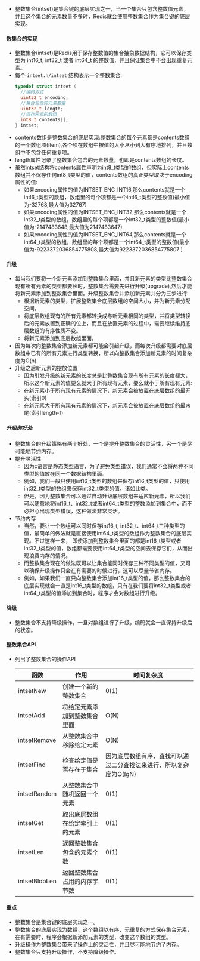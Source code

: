 * 整数集合(intset)是集合键的底层实现之一，当一个集合只包含整数值元素，并且这个集合的元素数量不多时，Redis就会使用整数集合作为集合键的底层实现。

#### 数集合的实现
* 整数集合(intset)是Redis用于保存整数值的集合抽象数据结构，它可以保存类型为 int16_t, int32_t 或者 int64_t 的整数值，并且保证集合中不会出现重复元素。
* 每个 `intset.h/intset` 结构表示一个整数集合:
  ```c
  typedef struct intset (
    //编码方式
    uint32_t encoding;
    //集合包含的元素数量
    uint32_t length;
    //保存元素的数组
    int8_t contents[];
  } intset;
  ```
* contents数组是整数集合的底层实现:整数集合的每个元素都是contents数组的一个数组项(item),各个项在数组中按值的大小从小到大有序地排列，并且数组中不包含任何重复项。
* length属性记录了整数集合包含的元素数量，也即是contents数组的长度。
* 虽然intset结构将contents属性声明为int8_t类型的数组，但实际上contents数组并不保存任何int8_t类型的值，contents数组的真正类型取决于encoding属性的值:
  * 如果encoding属性的值为INTSET_ENC_INT16,那么contents就是一个intl6_t类型的数组，数组里的每个项都是一个intl6_t类型的整数值(最小值为-32768,最大值为32767)
  * 如果encoding属性的值为INTSET_ENC_INT32,那么contents就是一个int32_t类型的数组，数组里的每个项都是一个int32_t类型的整数值(最小值为-2147483648,最大值为2147483647)
  * 如果encoding属性的值为INTSET_ENC_INT64,那么contents就是一个int64_t类型的数组，数组里的每个项都是一个int64_t类型的整数值(最小值为-9223372036854775808,最大值为9223372036854775807 )

#### 升级
* 每当我们要将一个新元素添加到整数集合里面，并且新元素的类型比整数集合现有所有元素的类型都要长时，整数集合需要先进行升级(upgrade),然后才能将新元素添加到整数集合里面。升级整数集合并添加新元素共分为三步进行:
  * 根据新元素的类型，扩展整数集合底层数组的空间大小，并为新元素分配空间。
  * 将底层数组现有的所有元素都转换成与新元素相同的类型，并将类型转换后的元素放置到正确的位上，而且在放置元素的过程中，需要继续维持底层数组的有序性质不变。
  * 将新元素添加到底层数组里面。
* 因为每次向整数集合添加新元素都可能会引起升级，而每次升级都需要对底层数组中已有的所有元素进行类型转换，所以向整数集合添加新元素的时间复杂度为O(n).
* 升级之后新元素的摆放位置
  * 因为引发升级的新元素的长度总是比整数集合现有所有元素的长度都大，所以这个新元素的值要么就大于所有现有元素，要么就小于所有现有元素:
  * 在新元素小于所有现有元素的情况下，新元素会被放置在底层数组的最开头(索引0)
  * 在新元素大于所有现有元素的情况下，新元素会被放置在底层数组的最末尾(索引length-1)

##### 升级的好处
* 整数集合的升级策略有两个好处，一个是提升整数集合的灵活性，另一个是尽可能地节约内存。
* 提升灵活性
  * 因为c语言是静态类型语言，为了避免类型错误，我们通常不会将两种不同类型的值放在同一个数据结构里面。
  * 例如，我们一般只使用int16_t类型的数组来保存int16_t类型的值，只使用int32_t类型的数组来保存int32_t类型的值，诸如此类。
  * 但是，因为整数集合可以通过自动升级底层数组来适应新元素，所以我们可以随意地将int16_t、int32_t或者int64_t类型的整数添加到集合中，而不必担心出现类型错误，这种做法非常灵活。
* 节约内存
  * 当然，要让一个数组可以同时保存int16_t, int32_t、int64_t三种类型的值，最简单的做法就是直接使用int64_t类型的数组作为整数集合的底层实现。不过这样一来，
  即使添加到整数集合里面的都是int16_t类型或者int32_t类型的值，数组都需要使用int64_t类型的空间去保存它们，从而出现浪费内存的情况。
  * 而整数集合现在的做法既可以让集合能同时保存三种不同类型的值，又可以确保升级操作只会在有需要的时候进行，这可以尽量节省内存。
  * 例如，如果我们一直只向整数集合添加int16_t类型的值，那么整数集合的底层实现就会一直是int16_t类型的数组，只有在我们要将int32_t类型或者int64_t类型的值添加到集合时，程序才会对数组进行升级。

#### 降级
* 整数集合不支持降级操作，一旦对数组进行了升级，编码就会一直保持升级后的状态。

#### 整数集合API
* 列出了整数集合的操作API

  | 函数          | 作用                           | 时间复杂度                                                   |
  | ------------- | ------------------------------ | ------------------------------------------------------------ |
  | intsetNew     | 创建一个新的整数集合          | 0(1)                                                         |
  | intsetAdd     | 将给定元素添加到整数集合里面   | O(N)                                                         |
  | intsetRemove  | 从整数集合中移除给定元素       | O(N)                                                         |
  | intsetFind    | 检査给定值是否存在于集合       | 因为底层数组有序，査找可以通过二分査找法来进行，所以复杂度为O(lgN) |
  | intsetRandom  | 从整数集合中随机返回一个元素   | 0(1)                                                         |
  | intsetGet     | 取出底层数组在给定索引上的元素 | 0(1)                                                         |
  | intsetLen     | 返回整数集合包含的元素个数     | 0(1)                                                         |
  | intsetBlobLen | 返回整数集合占用的内存字节数   | 0(1)                                                         |

#### 重点
* 整数集合是集合键的底层实现之一。
* 整数集合的底层实现为数组，这个数组以有序、无重复的方式保存集合元素，在有需要时，程序会根据新添加元素的类型，改变这个数组的类型。
* 升级操作为整数集合带来了操作上的灵活性，并且尽可能地节约了内存。
* 整数集合只支持升级操作，不支持降级操作。
